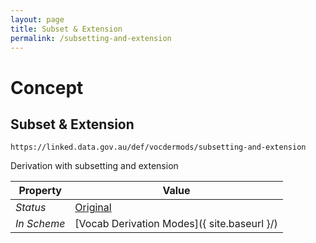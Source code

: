 ```yaml
---
layout: page
title: Subset & Extension
permalink: /subsetting-and-extension
---
```

# Concept

## Subset & Extension

`https://linked.data.gov.au/def/vocdermods/subsetting-and-extension`

Derivation with subsetting and extension

**Property** | **Value**
--- | ---
_Status_ | [Original](https://linked.data.gov.au/def/reg-statuses/original)
_In Scheme_ | [Vocab Derivation Modes]({ site.baseurl }/)
